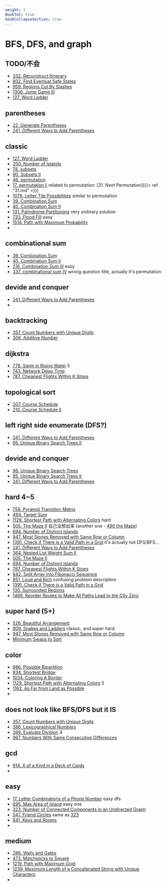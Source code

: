 ```yaml
---
weight: 3
BookToC: true
bookCollapseSection: true
---
```

#  BFS, DFS, and graph
<!-- ![pic](/img/test.jpg) -->

## TODO/不会
- [332. Reconstruct Itinerary](332)
- [802. Find Eventual Safe States](802)
- [959. Regions Cut By Slashes](959)
- [1306. Jump Game III](1306)
- [127. Word Ladder](127)

## parentheses
- [22. Generate Parentheses](22)
- [241. Different Ways to Add Parentheses](241)

## classic
- [127. Word Ladder](127)
- [200. Number of Islands](200)
- [78. subsets](78)
- [90. Subsets II](90)
- [46. permutation](46)
- [17. permutation ii](47) 
  related to permutation: [31. Next Permutation]({{< ref "31.md" >}})
- [1079. Letter Tile Possibilities](1079) similar to permutation
- [39. Combination Sum ](39)
- [40. Combination Sum II](40)
- [131. Palindrome Partitioning](131) very ordinary solution
- [733. Flood Fill](733) easy
- [1514. Path with Maximum Probability](1514)
- 
## combinational sum
- [39. Combination Sum ](39)
- [40. Combination Sum II](40)
- [216. Combination Sum III](216) easy
- [337. combinational sum IV](337) wrong question title, actually it's permutation

## devide and conquer
- [241. Different Ways to Add Parentheses](241)
- 

## backtracking
- [357. Count Numbers with Unique Digits](357)
- [306. Additive Number](306)

## dijkstra
- [778. Swim in Rising Water](778) 5
- [743. Network Delay Time](743)
- [787. Cheapest Flights Within K Stops](787)

## topological sort
- [207. Course Schedule](207)
- [210. Course Schedule II](210)

## left right side enumerate (DFS?)
- [241. Different Ways to Add Parentheses](241)
- [95. Unique Binary Search Trees II](95)

## devide and conquer
- [96. Unique Binary Search Trees](96)
- [95. Unique Binary Search Trees II](95)
- [241. Different Ways to Add Parentheses](241)
  
## hard 4~5
- [756. Pyramid Transition Matrix](756)
- [494. Target Sum](494)
- [1129. Shortest Path with Alternating Colors](1129) hard
- [505. The Maze II](505) 自己没想出来 (another one - [490 the Maze](490))
- [694. Number of Distinct Islands](694)
- [947. Most Stones Removed with Same Row or Column](947)
- [1391. Check if There is a Valid Path in a Grid](1391) it's actually not DFS/BFS...
- [241. Different Ways to Add Parentheses](241)
- [364. Nested List Weight Sum II](364)
- [505. The Maze II](505)
- [694. Number of Distinct Islands](694)
- [787. Cheapest Flights Within K Stops](787)
- [842. Split Array into Fibonacci Sequence](842)
- [851. Loud and Rich](851) confusing problem description
- [1391. Check if There is a Valid Path in a Grid](1391)
- [130. Surrounded Regions](130)
- [1466. Reorder Routes to Make All Paths Lead to the City Zero](1466)
  
## super hard (5+)
- [526. Beautiful Arrangement](526)
- [909. Snakes and Ladders](909) classic, and super hard.
- [947. Most Stones Removed with Same Row or Column](947)
- [Minimum Swaps to Sort]()


## color 
- [886. Possible Bipartition](886)
- [934. Shortest Bridge](934)
- [1034. Coloring A Border](1034)
- [1129. Shortest Path with Alternating Colors](1129) 5
- [1162. As Far from Land as Possible](1162)
- 
## does not look like BFS/DFS but it IS
- [357. Count Numbers with Unique Digits](357)
- [386. Lexicographical Numbers](386)
- [399. Evaluate Division](399) 4
- [967. Numbers With Same Consecutive Differences](967)
  
## gcd
- [914. X of a Kind in a Deck of Cards](914)
- 
## easy 
- [17. Letter Combinations of a Phone Number](17) easy dfs
- [695. Max Area of Island](695) easy one
- [323. Number of Connected Components in an Undirected Graph](323)
- [547. Friend Circles](547) same as [323](323)
- [841. Keys and Rooms](841)
- 
## medium
- [286. Walls and Gates](286)
- [473. Matchsticks to Square](473)
- [1219. Path with Maximum Gold](1219)
- [1239. Maximum Length of a Concatenated String with Unique Characters](1239)
- 